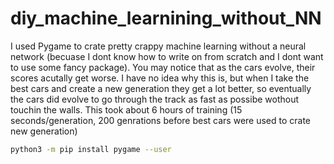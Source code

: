 # diy_machine_learnining_without_NN
I used Pygame to crate pretty crappy machine learning without a neural network (becuase I dont know how to write on from scratch and I dont want to use some fancy package). You may notice that as the cars evolve, their scores acutally get worse. I have no idea why this is, but when I take the best cars and create a new generation they get a lot better, so eventually the cars did evolve to go through the track as fast as possibe wothout touchin the walls. This took about 6 hours of training (15 seconds/generation, 200 genrations before best cars were used to crate new generation)
```bash
python3 -m pip install pygame --user
```


